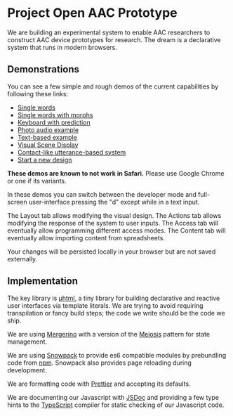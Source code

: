 # Project Open AAC Prototype

We are building an experimental system to enable AAC researchers to construct AAC device prototypes for research. The dream is a declarative system that runs in modern browsers.

## Demonstrations

You can see a few simple and rough demos of the current capabilities by following these links:

- <a href="https://unc-project-open-aac.github.io/OS-DPI/?fetch=examples/updated/36_Core_Example_1.osdpi">Single words</a>
- <a href="https://unc-project-open-aac.github.io/OS-DPI/?fetch=examples/updated/60_Core_Example_1.osdpi">Single words with morphs</a>
- <a href="https://unc-project-open-aac.github.io/OS-DPI/?fetch=examples/updated/Keyboard_Predict_Example_1.osdpi">Keyboard with prediction</a>
- <a href="https://unc-project-open-aac.github.io/OS-DPI/?fetch=examples/updated/Photo_Audio_Example_1.osdpi">Photo audio example</a>
- <a href="https://unc-project-open-aac.github.io/OS-DPI/?fetch=examples/updated/Text_based_Example_1.osdpi">Text-based example</a>
- <a href="https://unc-project-open-aac.github.io/OS-DPI/?fetch=examples/updated/VSD_Example_1.osdpi">Visual Scene Display</a>
- <a href="https://unc-project-open-aac.github.io/OS-DPI/?fetch=examples/updated/Utterance_based_Contact.osdpi">Contact-like utterance-based system</a>
- <a href="https://unc-project-open-aac.github.io/OS-DPI/#new">Start a new design</a>

**These demos are known to not work in Safari.** Please use Google Chrome or one if its variants.

In these demos you can switch between the developer mode and full-screen user-interface pressing the "d" except while in a text input.

The Layout tab allows modifying the visual design. The Actions tab allows modifying the response of the system to user inputs. The Access tab will eventually allow programming different access modes. The Content tab will eventually allow importing content from spreadsheets.

Your changes will be persisted locally in your browser but are not saved externally.

## Implementation

The key library is <a href="https://github.com/WebReflection/uhtml">&mu;html</a>, a tiny library for building declarative and reactive user interfaces via template literals. We are trying to avoid requiring transpilation or fancy build steps; the code we write should be the code we ship.

We are using <a href="https://github.com/fuzetsu/mergerino">Mergerino</a> with a version of the <a href="http://meiosis.js.org/">Meiosis</a> pattern for state management.

We are using <a href="https://www.snowpack.dev/">Snowpack</a> to provide es6 compatible modules by prebundling code from <a href="https://www.npmjs.com/">npm</a>. Snowpack also provides page reloading during development.

We are formatting code with <a href="https://prettier.io/">Prettier</a> and accepting its defaults.

We are documenting our Javascript with <a href="https://jsdoc.app/">JSDoc</a> and providing a few type hints to the <a href="https://www.typescriptlang.org/">TypeScript</a> compiler for static checking of our Javascript code.
